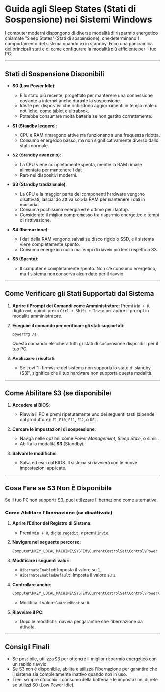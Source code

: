 
# Guida agli Sleep States (Stati di Sospensione) nei Sistemi Windows

I computer moderni dispongono di diverse modalità di risparmio energetico chiamate "Sleep States" (Stati di sospensione), che determinano il comportamento del sistema quando va in standby. Ecco una panoramica dei principali stati e di come configurare la modalità più efficiente per il tuo PC.

---

## Stati di Sospensione Disponibili

- **S0 (Low Power Idle)**:
  - È lo stato più recente, progettato per mantenere una connessione costante a internet anche durante la sospensione.
  - Ideale per dispositivi che richiedono aggiornamenti in tempo reale o notifiche, come tablet e ultrabook.
  - Potrebbe consumare molta batteria se non gestito correttamente.

- **S1 (Standby leggero)**:
  - CPU e RAM rimangono attive ma funzionano a una frequenza ridotta.
  - Consumo energetico basso, ma non significativamente diverso dallo stato normale.

- **S2 (Standby avanzato)**:
  - La CPU viene completamente spenta, mentre la RAM rimane alimentata per mantenere i dati.
  - Raro nei dispositivi moderni.

- **S3 (Standby tradizionale)**:
  - La CPU e la maggior parte dei componenti hardware vengono disattivati, lasciando attiva solo la RAM per mantenere i dati in memoria.
  - Consuma pochissima energia ed è ottimo per i laptop.
  - Considerato il miglior compromesso tra risparmio energetico e tempi di riattivazione.

- **S4 (Ibernazione)**:
  - I dati della RAM vengono salvati su disco rigido o SSD, e il sistema viene completamente spento.
  - Consumo energetico nullo ma tempi di riavvio più lenti rispetto a S3.

- **S5 (Spento)**:
  - Il computer è completamente spento. Non c'è consumo energetico, ma il sistema non conserva alcun dato per il riavvio.

---

## Come Verificare gli Stati Supportati dal Sistema

1. **Aprire il Prompt dei Comandi come Amministratore**:
   Premi `Win + R`, digita `cmd`, quindi premi `Ctrl + Shift + Invio` per aprire il prompt in modalità amministratore.

2. **Eseguire il comando per verificare gli stati supportati**:
   ```bash
   powercfg /a
   ```
   Questo comando elencherà tutti gli stati di sospensione disponibili per il tuo PC.

3. **Analizzare i risultati**:
   - Se trovi "Il firmware del sistema non supporta lo stato di standby (S3)", significa che il tuo hardware non supporta questa modalità.

---

## Come Abilitare S3 (se disponibile)

1. **Accedere al BIOS**:
   - Riavvia il PC e premi ripetutamente uno dei seguenti tasti (dipende dal produttore):
     `F2`, `F10`, `F11`, `F12`, o `DEL`.

2. **Cercare le impostazioni di sospensione**:
   - Naviga nelle opzioni come *Power Management*, *Sleep State*, o simili.
   - Abilita la modalità **S3** (Standby).

3. **Salvare le modifiche**:
   - Salva ed esci dal BIOS. Il sistema si riavvierà con le nuove impostazioni applicate.

---

## Cosa Fare se S3 Non È Disponibile

Se il tuo PC non supporta S3, puoi utilizzare l'ibernazione come alternativa.

### Come Abilitare l'Ibernazione (se disattivata)

1. **Aprire l'Editor del Registro di Sistema**:
   - Premi `Win + R`, digita `regedit`, e premi `Invio`.

2. **Navigare nel seguente percorso**:
   ```plaintext
   Computer\HKEY_LOCAL_MACHINE\SYSTEM\CurrentControlSet\Control\Power
   ```

3. **Modificare i seguenti valori**:
   - `HibernateEnabled`: Imposta il valore su `1`.
   - `HibernateEnabledDefault`: Imposta il valore su `1`.

4. **Controllare anche**:
   ```plaintext
   Computer\HKEY_LOCAL_MACHINE\SYSTEM\CurrentControlSet\Control\Power\ForceHibernateDisabled
   ```
   - Modifica il valore `GuardedHost` su `0`.

5. **Riavviare il PC**:
   - Dopo le modifiche, riavvia per garantire che l'ibernazione sia attivata.

---

## Consigli Finali

- Se possibile, utilizza S3 per ottenere il miglior risparmio energetico con un rapido riavvio.
- Se S3 non è disponibile, abilita e utilizza l'ibernazione per garantire che il sistema sia completamente inattivo quando non in uso.
- Tieni sempre d'occhio il consumo della batteria e le impostazioni di rete se utilizzi S0 (Low Power Idle).
